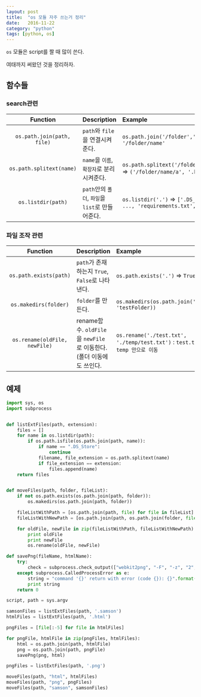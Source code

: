 ```yaml
---
layout: post
title:  "os 모듈 자주 쓰는거 정리"
date:   2016-11-22
category: "python"
tags: [python, os]
---
```


`os` 모듈은 script를 짤 때 많이 쓴다.

여태까지 써왔던 것을 정리하자.

## 함수들

### search관련

|Function|Description|Example|
|:--:|:-------------------|:-----------------|
| `os.path.join(path, file)` | `path`와 `file`을 연결시켜준다. | `os.path.join('/folder','name')` => `'/folder/name'`|
|`os.path.splitext(name)` | `name`을 `이름`, `확장자`로 분리시켜준다.|`os.path.splitext('/folder/name/a.html')` => `('/folder/name/a', '.html')`|
|`os.listdir(path)`| `path`안의 `폴더`, `파일`을 `list`로 만들어준다. | `os.listdir('.')` => `['.DS_Store', '.git', ..., 'requirements.txt', 'testbed']`|

### 파일 조작 관련

|Function|Description|Example|
|:--:|:-------------------|:-----------------|
| `os.path.exists(path)` | `path`가 존재하는지 `True`, `False`로 나타낸다. | `os.path.exists('.')` => `True`|
|`os.makedirs(folder)` | `folder`를 만든다. |`os.makedirs(os.path.join('/home', 'testFolder))`|
|`os.rename(oldFile, newFile)`| rename함수. `oldFile`을 `newFile`로 이동한다.(폴더 이동에도 쓰인다. | `os.rename('./test.txt', './temp/test.txt')` : `test.txt를 temp 안으로 이동`|

## 예제

```python
import sys, os
import subprocess


def listExtFiles(path, extension):
    files = []
    for name in os.listdir(path):
        if os.path.isfile(os.path.join(path, name)):
            if name == ".DS_Store":
                continue
            filename, file_extension = os.path.splitext(name)
            if file_extension == extension:
                files.append(name)
    return files


def moveFiles(path, folder, fileList):
    if not os.path.exists(os.path.join(path, folder)):
        os.makedirs(os.path.join(path, folder))

    fileListWithPath = [os.path.join(path, file) for file in fileList]
    fileListWithNewPath = [os.path.join(path, os.path.join(folder, file)) for file in fileList]

    for oldFile, newFile in zip(fileListWithPath, fileListWithNewPath):
        print oldFile
        print newFile
        os.rename(oldFile, newFile)

def savePng(fileName, htmlName):
    try:
        check = subprocess.check_output(["webkit2png", "-F", "-z", "2", "--delay=0.5", "--filename="+fileName, htmlName], stderr=subprocess.STDOUT)
    except subprocess.CalledProcessError as e:
        string = "command '{}' return with error (code {}): {}".format(e.cmd, e.returncode, e.output)
        print string
    return 0

script, path = sys.argv

samsonFiles = listExtFiles(path, '.samson')
htmlFiles = listExtFiles(path, '.html')

pngFiles = [file[:-5] for file in htmlFiles]

for pngFile, htmlFile in zip(pngFiles, htmlFiles):
    html = os.path.join(path, htmlFile)
    png = os.path.join(path, pngFile)
    savePng(png, html)

pngFiles = listExtFiles(path, '.png')

moveFiles(path, "html", htmlFiles)
moveFiles(path, "png", pngFiles)
moveFiles(path, "samson", samsonFiles)
```